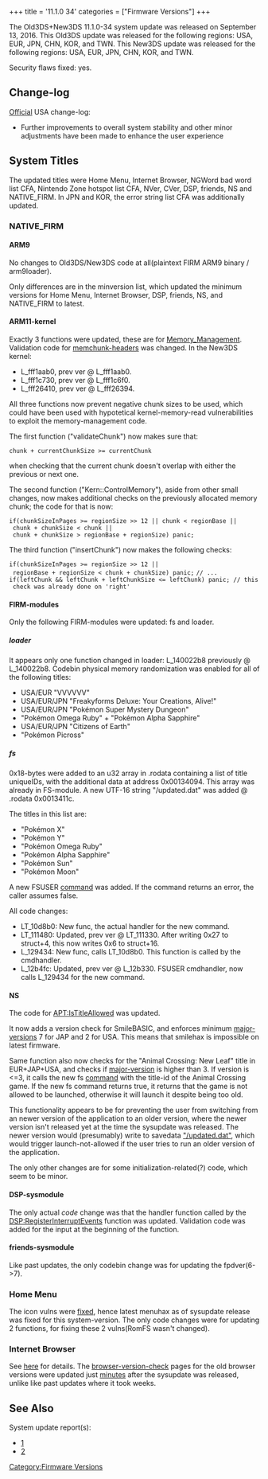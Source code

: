 +++
title = '11.1.0 34'
categories = ["Firmware Versions"]
+++

The Old3DS+New3DS 11.1.0-34 system update was released on September 13,
2016. This Old3DS update was released for the following regions: USA,
EUR, JPN, CHN, KOR, and TWN. This New3DS update was released for the
following regions: USA, EUR, JPN, CHN, KOR, and TWN.

Security flaws fixed: yes.

## Change-log

[Official](http://en-americas-support.nintendo.com/app/answers/detail/a_id/667/p/430/c/267)
USA change-log:

- Further improvements to overall system stability and other minor
  adjustments have been made to enhance the user experience

## System Titles

The updated titles were Home Menu, Internet Browser, NGWord bad word
list CFA, Nintendo Zone hotspot list CFA, NVer, CVer, DSP, friends, NS
and NATIVE_FIRM. In JPN and KOR, the error string list CFA was
additionally updated.

### NATIVE_FIRM

#### ARM9

No changes to Old3DS/New3DS code at all(plaintext FIRM ARM9 binary /
arm9loader).

Only differences are in the minversion list, which updated the minimum
versions for Home Menu, Internet Browser, DSP, friends, NS, and
NATIVE_FIRM to latest.

#### ARM11-kernel

Exactly 3 functions were updated, these are for
[Memory_Management](Memory_Management "wikilink"). Validation code for
[memchunk-headers](Memory_Management "wikilink") was changed. In the
New3DS kernel:

- L_fff1aab0, prev ver @ L_fff1aab0.
- L_fff1c730, prev ver @ L_fff1c6f0.
- L_fff26410, prev ver @ L_fff26394.

All three functions now prevent negative chunk sizes to be used, which
could have been used with hypotetical kernel-memory-read vulnerabilities
to exploit the memory-management code.

The first function ("validateChunk") now makes sure that:

`chunk + currentChunkSize >= currentChunk`

when checking that the current chunk doesn't overlap with either the
previous or next one.

The second function ("Kern::ControlMemory"), aside from other small
changes, now makes additional checks on the previously allocated memory
chunk; the code for that is now:

`if(chunkSizeInPages >= regionSize >> 12 || chunk < regionBase || chunk + chunkSize < chunk || chunk + chunkSize > regionBase + regionSize) panic;`

The third function ("insertChunk") now makes the following checks:

`if(chunkSizeInPages >= regionSize >> 12 || regionBase + regionSize < chunk + chunkSize) panic;`
`// ...`
`if(leftChunk && leftChunk + leftChunkSize <= leftChunk) panic; // this check was already done on 'right'`

#### FIRM-modules

Only the following FIRM-modules were updated: fs and loader.

##### loader

It appears only one function changed in loader: L_140022b8 previously @
L_140022b8. Codebin physical memory randomization was enabled for all of
the following titles:

- USA/EUR "VVVVVV"
- USA/EUR/JPN "Freakyforms Deluxe: Your Creations, Alive!"
- USA/EUR/JPN "Pokémon Super Mystery Dungeon"
- "Pokémon Omega Ruby" + "Pokémon Alpha Sapphire"
- USA/EUR/JPN "Citizens of Earth"
- "Pokémon Picross"

##### fs

0x18-bytes were added to an u32 array in .rodata containing a list of
title uniqueIDs, with the additional data at address 0x00134094. This
array was already in FS-module. A new UTF-16 string "/updated.dat" was
added @ .rodata 0x0013411c.

The titles in this list are:

- "Pokémon X"
- "Pokémon Y"
- "Pokémon Omega Ruby"
- "Pokémon Alpha Sapphire"
- "Pokémon Sun"
- "Pokémon Moon"

A new FSUSER [command](FS:CheckUpdatedDat "wikilink") was added. If the
command returns an error, the caller assumes false.

All code changes:

- LT_10d8b0: New func, the actual handler for the new command.
- LT_111480: Updated, prev ver @ LT_111330. After writing 0x27 to
  struct+4, this now writes 0x6 to struct+16.
- L_129434: New func, calls LT_10d8b0. This function is called by the
  cmdhandler.
- L_12b4fc: Updated, prev ver @ L_12b330. FSUSER cmdhandler, now calls
  L_129434 for the new command.

#### NS

The code for [<APT:IsTitleAllowed>](APT:IsTitleAllowed "wikilink") was
updated.

It now adds a version check for SmileBASIC, and enforces minimum
[major-versions](Titles "wikilink") 7 for JAP and 2 for USA. This means
that smilehax is impossible on latest firmware.

Same function also now checks for the "Animal Crossing: New Leaf" title
in EUR+JAP+USA, and checks if [major-version](Titles "wikilink") is
higher than 3. If version is \<=3, it calls the new fs
[command](FS:CheckUpdatedDat "wikilink") with the title-id of the Animal
Crossing game. If the new fs command returns true, it returns that the
game is not allowed to be launched, otherwise it will launch it despite
being too old.

This functionality appears to be for preventing the user from switching
from an newer version of the application to an older version, where the
newer version isn't released yet at the time the sysupdate was released.
The newer version would (presumably) write to savedata
["/updated.dat"](FS:CheckUpdatedDat "wikilink"), which would trigger
launch-not-allowed if the user tries to run an older version of the
application.

The only other changes are for some initialization-related(?) code,
which seem to be minor.

#### DSP-sysmodule

The only actual *code* change was that the handler function called by
the
[DSP:RegisterInterruptEvents](DSP:RegisterInterruptEvents "wikilink")
function was updated. Validation code was added for the input at the
beginning of the function.

#### friends-sysmodule

Like past updates, the only codebin change was for updating the
fpdver(6-\>7).

### Home Menu

The icon vulns were [fixed](3DS_Userland_Flaws "wikilink"), hence latest
menuhax as of sysupdate release was fixed for this system-version. The
only code changes were for updating 2 functions, for fixing these 2
vulns(RomFS wasn't changed).

### Internet Browser

See [here](Internet_Browser "wikilink") for details. The
[browser-version-check](Internet_Browser "wikilink") pages for the old
browser versions were updated just
[minutes](https://yls8.mtheall.com/ninupdates/browserupdate/) after the
sysupdate was released, unlike like past updates where it took weeks.

## See Also

System update report(s):

- [1](https://yls8.mtheall.com/ninupdates/reports.php?date=09-13-16_12-05-19&sys=ctr)
- [2](https://yls8.mtheall.com/ninupdates/reports.php?date=09-13-16_12-05-28&sys=ktr)

[Category:Firmware Versions](Category:Firmware_Versions "wikilink")